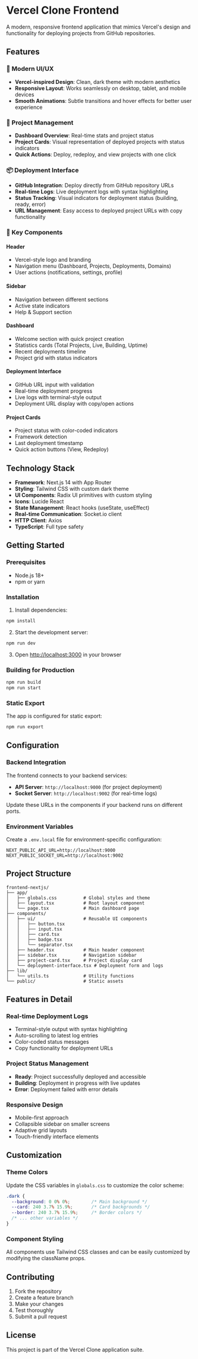 # Vercel Clone Frontend

A modern, responsive frontend application that mimics Vercel's design and functionality for deploying projects from GitHub repositories.

## Features

### 🎨 Modern UI/UX
- **Vercel-inspired Design**: Clean, dark theme with modern aesthetics
- **Responsive Layout**: Works seamlessly on desktop, tablet, and mobile devices
- **Smooth Animations**: Subtle transitions and hover effects for better user experience

### 🚀 Project Management
- **Dashboard Overview**: Real-time stats and project status
- **Project Cards**: Visual representation of deployed projects with status indicators
- **Quick Actions**: Deploy, redeploy, and view projects with one click

### 📦 Deployment Interface
- **GitHub Integration**: Deploy directly from GitHub repository URLs
- **Real-time Logs**: Live deployment logs with syntax highlighting
- **Status Tracking**: Visual indicators for deployment status (building, ready, error)
- **URL Management**: Easy access to deployed project URLs with copy functionality

### 🎯 Key Components

#### Header
- Vercel-style logo and branding
- Navigation menu (Dashboard, Projects, Deployments, Domains)
- User actions (notifications, settings, profile)

#### Sidebar
- Navigation between different sections
- Active state indicators
- Help & Support section

#### Dashboard
- Welcome section with quick project creation
- Statistics cards (Total Projects, Live, Building, Uptime)
- Recent deployments timeline
- Project grid with status indicators

#### Deployment Interface
- GitHub URL input with validation
- Real-time deployment progress
- Live logs with terminal-style output
- Deployment URL display with copy/open actions

#### Project Cards
- Project status with color-coded indicators
- Framework detection
- Last deployment timestamp
- Quick action buttons (View, Redeploy)

## Technology Stack

- **Framework**: Next.js 14 with App Router
- **Styling**: Tailwind CSS with custom dark theme
- **UI Components**: Radix UI primitives with custom styling
- **Icons**: Lucide React
- **State Management**: React hooks (useState, useEffect)
- **Real-time Communication**: Socket.io client
- **HTTP Client**: Axios
- **TypeScript**: Full type safety

## Getting Started

### Prerequisites
- Node.js 18+ 
- npm or yarn

### Installation

1. Install dependencies:
```bash
npm install
```

2. Start the development server:
```bash
npm run dev
```

3. Open [http://localhost:3000](http://localhost:3000) in your browser

### Building for Production

```bash
npm run build
npm run start
```

### Static Export

The app is configured for static export:

```bash
npm run export
```

## Configuration

### Backend Integration

The frontend connects to your backend services:

- **API Server**: `http://localhost:9000` (for project deployment)
- **Socket Server**: `http://localhost:9002` (for real-time logs)

Update these URLs in the components if your backend runs on different ports.

### Environment Variables

Create a `.env.local` file for environment-specific configuration:

```env
NEXT_PUBLIC_API_URL=http://localhost:9000
NEXT_PUBLIC_SOCKET_URL=http://localhost:9002
```

## Project Structure

```
frontend-nextjs/
├── app/
│   ├── globals.css          # Global styles and theme
│   ├── layout.tsx           # Root layout component
│   └── page.tsx             # Main dashboard page
├── components/
│   ├── ui/                  # Reusable UI components
│   │   ├── button.tsx
│   │   ├── input.tsx
│   │   ├── card.tsx
│   │   ├── badge.tsx
│   │   └── separator.tsx
│   ├── header.tsx           # Main header component
│   ├── sidebar.tsx          # Navigation sidebar
│   ├── project-card.tsx     # Project display card
│   └── deployment-interface.tsx # Deployment form and logs
├── lib/
│   └── utils.ts             # Utility functions
└── public/                  # Static assets
```

## Features in Detail

### Real-time Deployment Logs
- Terminal-style output with syntax highlighting
- Auto-scrolling to latest log entries
- Color-coded status messages
- Copy functionality for deployment URLs

### Project Status Management
- **Ready**: Project successfully deployed and accessible
- **Building**: Deployment in progress with live updates
- **Error**: Deployment failed with error details

### Responsive Design
- Mobile-first approach
- Collapsible sidebar on smaller screens
- Adaptive grid layouts
- Touch-friendly interface elements

## Customization

### Theme Colors
Update the CSS variables in `globals.css` to customize the color scheme:

```css
.dark {
  --background: 0 0% 0%;        /* Main background */
  --card: 240 3.7% 15.9%;       /* Card backgrounds */
  --border: 240 3.7% 15.9%;     /* Border colors */
  /* ... other variables */
}
```

### Component Styling
All components use Tailwind CSS classes and can be easily customized by modifying the className props.

## Contributing

1. Fork the repository
2. Create a feature branch
3. Make your changes
4. Test thoroughly
5. Submit a pull request

## License

This project is part of the Vercel Clone application suite.